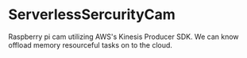 # ServerlessSercurityCam
Raspberry pi cam utilizing AWS's Kinesis Producer SDK. 
We can know offload memory resourceful tasks on to the cloud.
